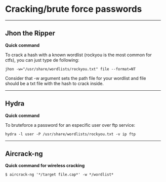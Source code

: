 # Cracking/brute force passwords

-------------------------------------

## Jhon the Ripper

**Quick command**

To crack a hash with a known wordlist (rockyou is the most common for ctfs), you can just type de following:

````
jhon -w="/usr/share/wordlists/rockyou.txt" file --format=NT
````

Consider that -w argument sets the path file for your wordlist and file should be a txt file with the hash to crack inside.

---------------------------------------------

## Hydra

**Quick command**

To bruteforce a password for an especific user over ftp service:

````
hydra -l user -P /usr/share/wordlists/rockyou.txt -v ip ftp
````

-----------------------------------------------

## Aircrack-ng

**Quick command for wireless cracking**

````
$ aircrack-ng '*/target file.cap*' -w */wordlist*
````


